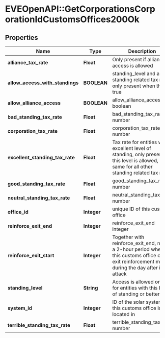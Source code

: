# EVEOpenAPI::GetCorporationsCorporationIdCustomsOffices200Ok

## Properties
Name | Type | Description | Notes
------------ | ------------- | ------------- | -------------
**alliance_tax_rate** | **Float** | Only present if alliance access is allowed | [optional] 
**allow_access_with_standings** | **BOOLEAN** | standing_level and any standing related tax rate only present when this is true | 
**allow_alliance_access** | **BOOLEAN** | allow_alliance_access boolean | 
**bad_standing_tax_rate** | **Float** | bad_standing_tax_rate number | [optional] 
**corporation_tax_rate** | **Float** | corporation_tax_rate number | [optional] 
**excellent_standing_tax_rate** | **Float** | Tax rate for entities with excellent level of standing, only present if this level is allowed, same for all other standing related tax rates | [optional] 
**good_standing_tax_rate** | **Float** | good_standing_tax_rate number | [optional] 
**neutral_standing_tax_rate** | **Float** | neutral_standing_tax_rate number | [optional] 
**office_id** | **Integer** | unique ID of this customs office | 
**reinforce_exit_end** | **Integer** | reinforce_exit_end integer | 
**reinforce_exit_start** | **Integer** | Together with reinforce_exit_end, marks a 2-hour period where this customs office could exit reinforcement mode during the day after initial attack | 
**standing_level** | **String** | Access is allowed only for entities with this level of standing or better | [optional] 
**system_id** | **Integer** | ID of the solar system this customs office is located in | 
**terrible_standing_tax_rate** | **Float** | terrible_standing_tax_rate number | [optional] 


